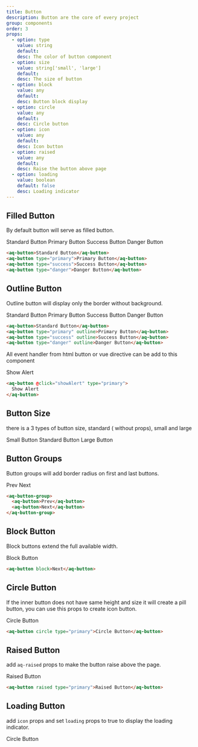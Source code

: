 ```yaml
---
title: Button
description: Button are the core of every project
group: components
order: 3
props:
  - option: type
    value: string
    default:
    desc: The color of button component
  - option: size
    value: string['small', 'large']
    default:
    desc: The size of button
  - option: block
    value: any
    default:
    desc: Button block display
  - option: circle
    value: any
    default:
    desc: Circle button
  - option: icon
    value: any
    default:
    desc: Icon button
  - option: raised
    value: any
    default:
    desc: Raise the button above page
  - option: loading
    value: boolean
    default: false
    desc: Loading indicator
---
```


## Filled Button

By default button will serve as filled button.

<aq-button>Standard Button</aq-button>
<aq-button type="primary">Primary Button</aq-button>
<aq-button type="success">Success Button</aq-button>
<aq-button type="danger">Danger Button</aq-button>

```html
<aq-button>Standard Button</aq-button>
<aq-button type="primary">Primary Button</aq-button>
<aq-button type="success">Success Button</aq-button>
<aq-button type="danger">Danger Button</aq-button>
```

## Outline Button

Outline button will display only the border without background.

<aq-button outline>Standard Button</aq-button>
<aq-button type="primary" outline>Primary Button</aq-button>
<aq-button type="success" outline>Success Button</aq-button>
<aq-button type="danger" outline>Danger Button</aq-button>

```html
<aq-button>Standard Button</aq-button>
<aq-button type="primary" outline>Primary Button</aq-button>
<aq-button type="success" outline>Success Button</aq-button>
<aq-button type="danger" outline>Danger Button</aq-button>
```

All event handler from html button or vue directive can be add to this component

<example-alert-button>Show Alert</example-alert-button>

```html
<aq-button @click="showAlert" type="primary">
  Show Alert
</aq-button>
```

## Button Size

there is a 3 types of button size, standard ( without props), small and large

<aq-button type="primary" size="small">Small Button</aq-button>
<aq-button type="primary">Standard Button</aq-button>
<aq-button type="primary" size="large">Large Button</aq-button>

## Button Groups

Button groups will add border radius on first and last buttons.

<aq-button-group>
  <aq-button>Prev</aq-button>
  <aq-button>Next</aq-button>
</aq-button-group>

```html
<aq-button-group>
  <aq-button>Prev</aq-button>
  <aq-button>Next</aq-button>
</aq-button-group>
```

## Block Button

Block buttons extend the full available width.

<aq-button block type="primary">Block Button</aq-button>

```html
<aq-button block>Next</aq-button>
```

## Circle Button

If the inner button does not have same height and size it will create a pill button, you can use this props to create icon button.

<div class="flex items-center">
  <aq-button circle type="primary mr-2">Circle Button</aq-button>

  <aq-button circle type="primary">
    <aq-icon name="pencil"></aq-icon>
  </aq-button>
</div>

```html
<aq-button circle type="primary">Circle Button</aq-button>
```

## Raised Button
add `aq-raised` props to make the button raise above the page.

<aq-button raised type="primary">Raised Button</aq-button>

```html
<aq-button raised type="primary">Raised Button</aq-button>
```

## Loading Button

add `icon` props and set `loading` props to true to display the loading indicator.

<aq-button type="primary" icon :loading="true">Circle Button</aq-button>